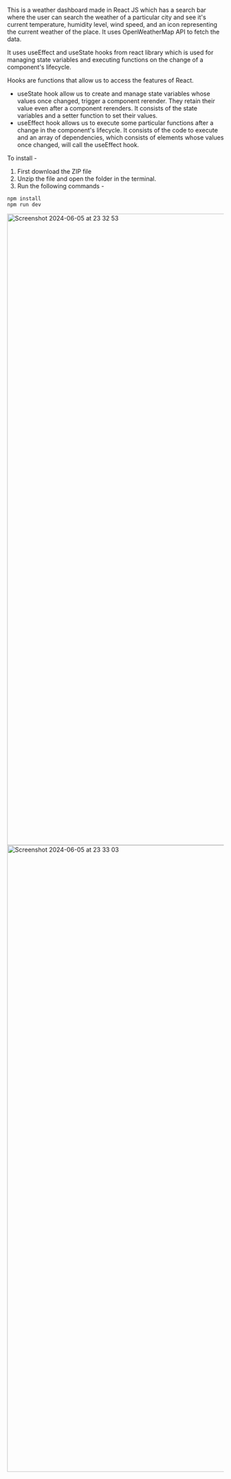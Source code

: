 This is a weather dashboard made in React JS which has a search bar where the user can search the weather of a particular city and see it's current temperature, humidity level, wind speed, and an icon representing the current weather of the place. It uses OpenWeatherMap API to fetch the data.

It uses useEffect and useState hooks from react library which is used for managing state variables and executing functions on the change of a component's lifecycle.

Hooks are functions that allow us to access the features of React. 
- useState hook allow us to create and manage state variables whose values once changed, trigger a component rerender. They retain their value even after a component rerenders. It consists of the state variables and a setter function to set their values.
- useEffect hook allows us to execute some particular functions after a change in the component's lifecycle. It consists of the code to execute and an array of dependencies, which consists of elements whose values once changed, will call the useEffect hook.

To install - 
1. First download the ZIP file
2. Unzip the file and open the folder in the terminal.
3. Run the following commands - 
```
npm install
npm run dev
```

<img width="1470" alt="Screenshot 2024-06-05 at 23 32 53" src="https://github.com/LakshyaDuhoonISU/weather-app/assets/142775753/747ed97f-acd1-4885-b3e4-14b938a50cb0">

<img width="1459" alt="Screenshot 2024-06-05 at 23 33 03" src="https://github.com/LakshyaDuhoonISU/weather-app/assets/142775753/8994aa36-d7a0-4750-a7c5-4bb7d9c7e93e">
